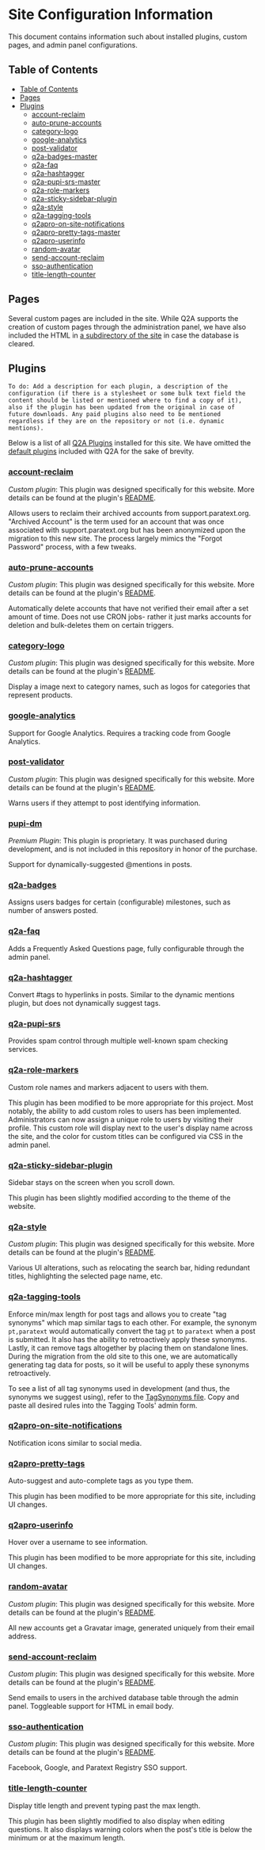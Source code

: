 # Site Configuration Information

This document contains information such about installed plugins, custom pages, and admin panel configurations.

## Table of Contents

-   [Table of Contents](#table-of-contents)
-   [Pages](#pages)
-   [Plugins](#plugins)
    -   [account-reclaim](#account-reclaim)
    -   [auto-prune-accounts](#auto-prune-accounts)
    -   [category-logo](#category-logo)
    -   [google-analytics](#google-analytics)
    -   [post-validator](#post-validator)
    -   [q2a-badges-master](#q2a-badges-master)
    -   [q2a-faq](#q2a-faq)
    -   [q2a-hashtagger](#q2a-hashtagger)
    -   [q2a-pupi-srs-master](#q2a-pupi-srs-master)
    -   [q2a-role-markers](#q2a-role-markers)
    -   [q2a-sticky-sidebar-plugin](#q2a-sticky-sidebar-plugin)
    -   [q2a-style](#q2a-style)
    -   [q2a-tagging-tools](#q2a-tagging-tools)
    -   [q2apro-on-site-notifications](#q2apro-on-site-notifications)
    -   [q2apro-pretty-tags-master](#q2apro-pretty-tags-master)
    -   [q2apro-userinfo](#q2apro-userinfo)
    -   [random-avatar](#random-avatar)
    -   [send-account-reclaim](#send-account-reclaim)
    -   [sso-authentication](#sso-authentication)
    -   [title-length-counter](#title-length-counter)

## Pages

Several custom pages are included in the site. While Q2A supports the creation of custom pages through the administration panel, we have also included the HTML in [a subdirectory of the site](../public/qa-custom-pages) in case the database is cleared.

## Plugins

`To do: Add a description for each plugin, a description of the configuration (if there is a stylesheet or some bulk text field the content should be listed or mentioned where to find a copy of it), also if the plugin has been updated from the original in case of future downloads. Any paid plugins also need to be mentioned regardless if they are on the repository or not (i.e. dynamic mentions).`

Below is a list of all [Q2A Plugins](https://docs.question2answer.org/addons/plugins/) installed for this site.
We have omitted the [default plugins](https://github.com/q2a/question2answer/tree/dev/qa-plugin) included with Q2A for the sake of brevity.

### [account-reclaim](../public/qa-plugin/account-reclaim)

_Custom plugin_: This plugin was designed specifically for this website. More details can be found at the plugin's [README](../public/qa-plugin/account-reclaim/README.md).

Allows users to reclaim their archived accounts from support.paratext.org.
"Archived Account" is the term used for an account that was once associated with support.paratext.org but has been anonymized upon the migration to this new site.
The process largely mimics the "Forgot Password" process, with a few tweaks.

### [auto-prune-accounts](../public/qa-plugin/auto-prune-accounts)

_Custom plugin_: This plugin was designed specifically for this website. More details can be found at the plugin's [README](../public/qa-plugin/auto-prune-accounts/README.md).

Automatically delete accounts that have not verified their email after a set amount of time.
Does not use CRON jobs- rather it just marks accounts for deletion and bulk-deletes them on certain triggers.

### [category-logo](../public/qa-plugin/category-logo)

_Custom plugin_: This plugin was designed specifically for this website. More details can be found at the plugin's [README](../public/qa-plugin/category-logo/README.md).

Display a image next to category names, such as logos for categories that represent products.

### [google-analytics](https://github.com/kufeiko/QA-Google-Analytics-Plugin)

Support for Google Analytics. Requires a tracking code from Google Analytics.

### [post-validator](../public/qa-plugin/post-validator)

_Custom plugin_: This plugin was designed specifically for this website. More details can be found at the plugin's [README](../public/qa-plugin/post-validatorREADME.md).

Warns users if they attempt to post identifying information.

### [pupi-dm](https://bitbucket.org/pupi1985/q2a-dynamic-mentions-public)

_Premium Plugin_: This plugin is proprietary. It was purchased during development, and is not included in this repository in honor of the purchase.

Support for dynamically-suggested @mentions in posts.

### [q2a-badges](https://github.com/NoahY/q2a-badges)

Assigns users badges for certain (configurable) milestones, such as number of answers posted.

### [q2a-faq](https://github.com/gturri/q2a-faq/)

Adds a Frequently Asked Questions page, fully configurable through the admin panel.

### [q2a-hashtagger](https://github.com/pupi1985/q2a-hashtagger)

Convert #tags to hyperlinks in posts.
Similar to the dynamic mentions plugin, but does not dynamically suggest tags.

### [q2a-pupi-srs](https://github.com/pupi1985/q2a-pupi-srs)

Provides spam control through multiple well-known spam checking services.

### [q2a-role-markers](https://github.com/gurjyot/q2a-role-markers)

Custom role names and markers adjacent to users with them.

This plugin has been modified to be more appropriate for this project.
Most notably, the ability to add custom roles to users has been implemented.
Administrators can now assign a unique role to users by visiting their profile.
This custom role will display next to the user's display name across the site, and the color for custom titles can be configured via CSS in the admin panel.

### [q2a-sticky-sidebar-plugin](https://github.com/stefanmm/q2a-sticky-sidebar-plugin/)

Sidebar stays on the screen when you scroll down.

This plugin has been slightly modified according to the theme of the website.

### [q2a-style](../public/qa-plugin/q2a-style)

_Custom plugin_: This plugin was designed specifically for this website. More details can be found at the plugin's [README](../public/qa-plugin/q2a-style/README.md).

Various UI alterations, such as relocating the search bar, hiding redundant titles, highlighting the selected page name, etc.

### [q2a-tagging-tools](https://github.com/svivian/q2a-tagging-tools)

Enforce min/max length for post tags and allows you to create "tag synonyms" which map similar tags to each other.
For example, the synonym `pt,paratext` would automatically convert the tag `pt` to `paratext` when a post is submitted.
It also has the ability to retroactively apply these synonyms.
Lastly, it can remove tags altogether by placing them on standalone lines.
During the migration from the old site to this one, we are automatically generating tag data for posts, so it will be useful to apply these synonyms retroactively.

To see a list of all tag synonyms used in development (and thus, the synonyms we suggest using), refer to the [TagSynonyms file](../public/qa-plugin/q2a-tagging-tools/TagSynonyms.md).
Copy and paste all desired rules into the Tagging Tools' admin form.

### [q2apro-on-site-notifications](https://github.com/q2apro/q2apro-on-site-notifications)

Notification icons similar to social media.

### [q2apro-pretty-tags](https://github.com/ProThoughts/q2apro-pretty-tags)

Auto-suggest and auto-complete tags as you type them.

This plugin has been modified to be more appropriate for this site, including UI changes.

### [q2apro-userinfo](https://github.com/ProThoughts/q2apro-userinfo)

Hover over a username to see information.

This plugin has been modified to be more appropriate for this site, including UI changes.

### [random-avatar](../public/qa-plugin/random-avatar)

_Custom plugin_: This plugin was designed specifically for this website. More details can be found at the plugin's [README](../public/qa-plugin/random-avatar/README.md).

All new accounts get a Gravatar image, generated uniquely from their email address.

### [send-account-reclaim](../public/qa-plugin/send-account-reclaim)

_Custom plugin_: This plugin was designed specifically for this website. More details can be found at the plugin's [README](../public/qa-plugin/send-account-reclaim/README.md).

Send emails to users in the archived database table through the admin panel.
Toggleable support for HTML in email body.

### [sso-authentication](../public/qa-plugin/sso-authentication)

_Custom plugin_: This plugin was designed specifically for this website. More details can be found at the plugin's [README](../public/qa-plugin/sso-authentication/README.md).

Facebook, Google, and Paratext Registry SSO support.

### [title-length-counter](https://github.com/MominRaza/title-length-counter)

Display title length and prevent typing past the max length.

This plugin has been slightly modified to also display when editing questions.
It also displays warning colors when the post's title is below the minimum or at the maximum length.
